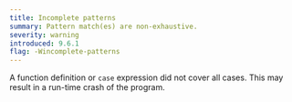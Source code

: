 ```yaml
---
title: Incomplete patterns
summary: Pattern match(es) are non-exhaustive.
severity: warning
introduced: 9.6.1
flag: -Wincomplete-patterns
---
```


A function definition or `case` expression did not cover all cases. This may
result in a run-time crash of the program.
